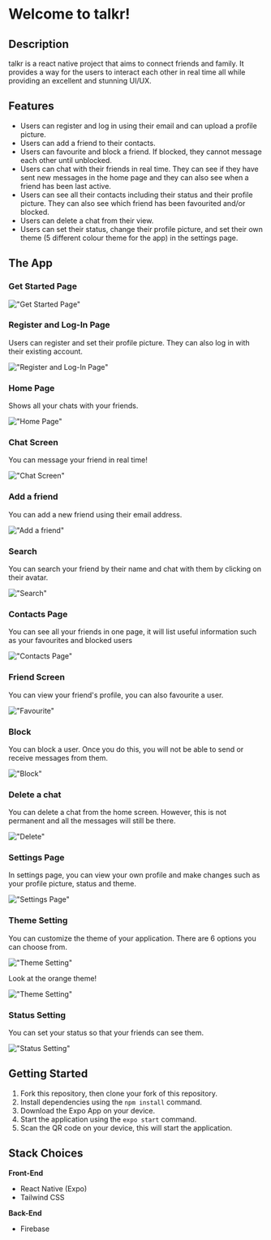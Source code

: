 # Welcome to talkr!

## Description

talkr is a react native project that aims to connect friends and family. It provides a way for the users to interact each other in real time all while providing an excellent and stunning UI/UX.

## Features

- Users can register and log in using their email and can upload a profile picture.
- Users can add a friend to their contacts.
- Users can favourite and block a friend. If blocked, they cannot message each other until unblocked.
- Users can chat with their friends in real time. They can see if they have sent new messages in the home page and they can also see when a friend has been last active.
- Users can see all their contacts including their status and their profile picture. They can also see which friend has been favourited and/or blocked.
- Users can delete a chat from their view.
- Users can set their status, change their profile picture, and set their own theme (5 different colour theme for the app) in the settings page.

## The App

### Get Started Page

!["Get Started Page"](https://github.com/hyjin123/talkr/blob/master/docs/GetStarted.PNG?raw=true)

### Register and Log-In Page

Users can register and set their profile picture. They can also log in with their existing account.

!["Register and Log-In Page"](https://github.com/hyjin123/talkr/blob/master/docs/Register.PNG?raw=true)

### Home Page

Shows all your chats with your friends.

!["Home Page"](https://github.com/hyjin123/talkr/blob/master/docs/Home-Screen.PNG?raw=true)

### Chat Screen

You can message your friend in real time!

!["Chat Screen"](https://github.com/hyjin123/talkr/blob/master/docs/Message.PNG?raw=true)

### Add a friend

You can add a new friend using their email address.

!["Add a friend"](https://github.com/hyjin123/talkr/blob/master/docs/Add.PNG?raw=true)

### Search

You can search your friend by their name and chat with them by clicking on their avatar.

!["Search"](https://github.com/hyjin123/talkr/blob/master/docs/Search.PNG?raw=true)

### Contacts Page

You can see all your friends in one page, it will list useful information such as your favourites and blocked users

!["Contacts Page"](https://github.com/hyjin123/talkr/blob/master/docs/Contacts2.PNG?raw=true)

### Friend Screen

You can view your friend's profile, you can also favourite a user.

!["Favourite"](https://github.com/hyjin123/talkr/blob/master/docs/Friend.PNG?raw=true)

### Block

You can block a user. Once you do this, you will not be able to send or receive messages from them.

!["Block"](https://github.com/hyjin123/talkr/blob/master/docs/Block.PNG?raw=true)

### Delete a chat

You can delete a chat from the home screen. However, this is not permanent and all the messages will still be there.

!["Delete"](https://github.com/hyjin123/talkr/blob/master/docs/Delete.PNG?raw=true)

### Settings Page

In settings page, you can view your own profile and make changes such as your profile picture, status and theme.

!["Settings Page"](https://github.com/hyjin123/talkr/blob/master/docs/Settings.PNG?raw=true)

### Theme Setting

You can customize the theme of your application. There are 6 options you can choose from.

!["Theme Setting"](https://github.com/hyjin123/talkr/blob/master/docs/Theme.PNG?raw=true)

Look at the orange theme!

!["Theme Setting"](https://github.com/hyjin123/talkr/blob/master/docs/Theme-Change.PNG?raw=true)

### Status Setting

You can set your status so that your friends can see them.

!["Status Setting"](https://github.com/hyjin123/talkr/blob/master/docs/Status.PNG?raw=true)

## Getting Started

1. Fork this repository, then clone your fork of this repository.
2. Install dependencies using the `npm install` command.
3. Download the Expo App on your device.
4. Start the application using the `expo start` command.
5. Scan the QR code on your device, this will start the application.

## Stack Choices

**Front-End**

- React Native (Expo)
- Tailwind CSS

**Back-End**

- Firebase
